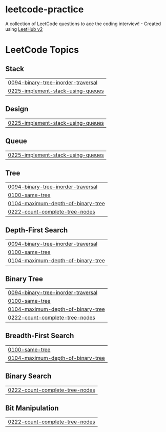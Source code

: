 # leetcode-practice
A collection of LeetCode questions to ace the coding interview! - Created using [LeetHub v2](https://github.com/arunbhardwaj/LeetHub-2.0)

<!---LeetCode Topics Start-->
# LeetCode Topics
## Stack
|  |
| ------- |
| [0094-binary-tree-inorder-traversal](https://github.com/varunvermaa/leetcode-practice/tree/master/0094-binary-tree-inorder-traversal) |
| [0225-implement-stack-using-queues](https://github.com/varunvermaa/leetcode-practice/tree/master/0225-implement-stack-using-queues) |
## Design
|  |
| ------- |
| [0225-implement-stack-using-queues](https://github.com/varunvermaa/leetcode-practice/tree/master/0225-implement-stack-using-queues) |
## Queue
|  |
| ------- |
| [0225-implement-stack-using-queues](https://github.com/varunvermaa/leetcode-practice/tree/master/0225-implement-stack-using-queues) |
## Tree
|  |
| ------- |
| [0094-binary-tree-inorder-traversal](https://github.com/varunvermaa/leetcode-practice/tree/master/0094-binary-tree-inorder-traversal) |
| [0100-same-tree](https://github.com/varunvermaa/leetcode-practice/tree/master/0100-same-tree) |
| [0104-maximum-depth-of-binary-tree](https://github.com/varunvermaa/leetcode-practice/tree/master/0104-maximum-depth-of-binary-tree) |
| [0222-count-complete-tree-nodes](https://github.com/varunvermaa/leetcode-practice/tree/master/0222-count-complete-tree-nodes) |
## Depth-First Search
|  |
| ------- |
| [0094-binary-tree-inorder-traversal](https://github.com/varunvermaa/leetcode-practice/tree/master/0094-binary-tree-inorder-traversal) |
| [0100-same-tree](https://github.com/varunvermaa/leetcode-practice/tree/master/0100-same-tree) |
| [0104-maximum-depth-of-binary-tree](https://github.com/varunvermaa/leetcode-practice/tree/master/0104-maximum-depth-of-binary-tree) |
## Binary Tree
|  |
| ------- |
| [0094-binary-tree-inorder-traversal](https://github.com/varunvermaa/leetcode-practice/tree/master/0094-binary-tree-inorder-traversal) |
| [0100-same-tree](https://github.com/varunvermaa/leetcode-practice/tree/master/0100-same-tree) |
| [0104-maximum-depth-of-binary-tree](https://github.com/varunvermaa/leetcode-practice/tree/master/0104-maximum-depth-of-binary-tree) |
| [0222-count-complete-tree-nodes](https://github.com/varunvermaa/leetcode-practice/tree/master/0222-count-complete-tree-nodes) |
## Breadth-First Search
|  |
| ------- |
| [0100-same-tree](https://github.com/varunvermaa/leetcode-practice/tree/master/0100-same-tree) |
| [0104-maximum-depth-of-binary-tree](https://github.com/varunvermaa/leetcode-practice/tree/master/0104-maximum-depth-of-binary-tree) |
## Binary Search
|  |
| ------- |
| [0222-count-complete-tree-nodes](https://github.com/varunvermaa/leetcode-practice/tree/master/0222-count-complete-tree-nodes) |
## Bit Manipulation
|  |
| ------- |
| [0222-count-complete-tree-nodes](https://github.com/varunvermaa/leetcode-practice/tree/master/0222-count-complete-tree-nodes) |
<!---LeetCode Topics End-->